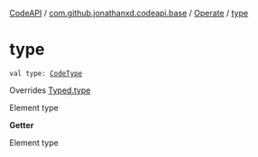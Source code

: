 [CodeAPI](../../index.md) / [com.github.jonathanxd.codeapi.base](../index.md) / [Operate](index.md) / [type](.)

# type

`val type: `[`CodeType`](../../com.github.jonathanxd.codeapi.type/-code-type/index.md)

Overrides [Typed.type](../-typed/type.md)

Element type

**Getter**

Element type

